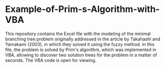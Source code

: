 # Example-of-Prim-s-Algorithm-with-VBA
This repository contains the Excel file with the modeling of the minimal branching tree problem originally addressed in the article by Takahashi and Yamakami (2003), in which they solved it using the fuzzy method. In this file, the problem is solved by Prim's algorithm, which was implemented in VBA, allowing to discover two solution trees for the problem in a matter of seconds. The VBA code is open for viewing.

